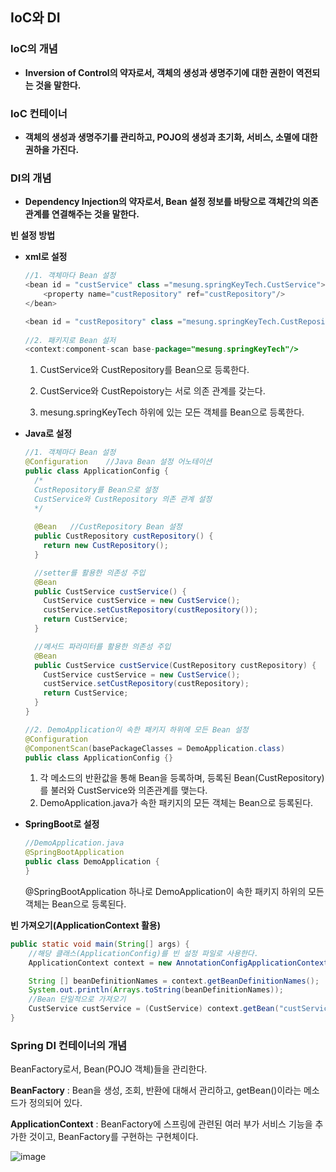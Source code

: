 ## IoC와 DI

### IoC의 개념

- **Inversion of Control의 약자로서, 객체의 생성과 생명주기에 대한 권한이 역전되는 것을 말한다.**



### IoC 컨테이너

- **객체의 생성과 생명주기를 관리하고, POJO의 생성과 초기화, 서비스, 소멸에 대한 권하을 가진다.**



### DI의 개념

- **Dependency Injection의 약자로서, Bean 설정 정보를 바탕으로 객체간의 의존 관계를 연결해주는 것을 말한다.**



**빈 설정 방법**

- **xml로 설정**

  ~~~java
  //1. 객체마다 Bean 설정
  <bean id = "custService" class ="mesung.springKeyTech.CustService">
      <property name="custRepository" ref="custRepository"/>
  </bean>
  
  <bean id = "custRepository" class ="mesung.springKeyTech.CustRepository"></bean>
    
  //2. 패키지로 Bean 설저
  <context:component-scan base-package="mesung.springKeyTech"/>
  ~~~

  1. CustService와 CustRepository를 Bean으로 등록한다.

  1. CustService와 CustRepoistory는 서로 의존 관계를 갖는다.
  2. mesung.springKeyTech 하위에 있는 모든 객체를 Bean으로 등록한다.



- **Java로 설정**

  ~~~java
  //1. 객체마다 Bean 설정
  @Configuration	//Java Bean 설정 어노테이션
  public class ApplicationConfig {
    /*
    CustRepository를 Bean으로 설정 
    CustService와 CustRepository 의존 관계 설정
    */
    
    @Bean	//CustRepository Bean 설정
    public CustRepository custRepository() {
      return new CustRepository();
    }
  
    //setter를 활용한 의존성 주입
    @Bean
    public CustService custService() {
      CustService custService = new CustService();
      custService.setCustRepository(custRepository());
      return CustService;
    }
  
    //메서드 파라미터를 활용한 의존성 주입
    @Bean
    public CustService custService(CustRepository custRepository) {
      CustService custService = new CustService();
      custService.setCustRepository(custRepository);
      return CustService;
    }
  }
  
  //2. DemoApplication이 속한 패키지 하위에 모든 Bean 설정
  @Configuration
  @ComponentScan(basePackageClasses = DemoApplication.class)
  public class ApplicationConfig {}
  ~~~

  1. 각 메소드의 반환값을 통해 Bean을 등록하며, 등록된 Bean(CustRepository)를 불러와 CustService와 의존관계를 맺는다.
  2. DemoApplication.java가 속한 패키지의 모든 객체는 Bean으로 등록된다.



- **SpringBoot로 설정**

  ~~~java
  //DemoApplication.java
  @SpringBootApplication
  public class DemoApplication {
  }
  ~~~

  @SpringBootApplication 하나로 DemoApplication이 속한 패키지 하위의 모든 객체는 Bean으로 등록된다.



**빈 가져오기(ApplicationContext 활용)**

~~~java
public static void main(String[] args) {
    //해당 클래스(ApplicationConfig)를 빈 설정 파일로 사용한다.
    ApplicationContext context = new AnnotationConfigApplicationContext(ApplicatoinConfig.class);

    String [] beanDefinitionNames = context.getBeanDefinitionNames();
    System.out.println(Arrays.toString(beanDefinitionNames)); 
    //Bean 단일적으로 가져오기
    CustService custService = (CustService) context.getBean("custService");
}
~~~





### Spring DI 컨테이너의 개념

BeanFactory로서, Bean(POJO 객체)들을 관리한다.

**BeanFactory** : Bean을 생성, 조회, 반환에 대해서 관리하고, getBean()이라는 메소드가 정의되어 있다.

**ApplicationContext** : BeanFactory에 스프링에 관련된 여러 부가 서비스 기능을 추가한 것이고, BeanFactory를 구현하는 구현체이다.

![image](https://user-images.githubusercontent.com/40616436/74351615-b316cc80-4dfa-11ea-8730-25cca7d94ef3.png)

